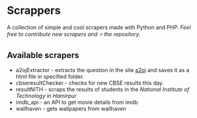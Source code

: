 # Scrappers
A collection of simple and cool scrapers made with Python and PHP.
*Feel free to contribute new scrapers and :star: the repository.*

## Available scrapers
- a2ojExtractor - extracts the question in the site [a2oj](https://a2oj.com/) and saves it as a html file in specified folder.
- cbseresultChecker - checks for new CBSE results this day.
- resultNITH - scraps the results of students in the *National Institute of Technology in Hamirpur*
- imdb_api - an API to get movie details from imdb
- wallhaven - gets wallpapers from wallhaven
